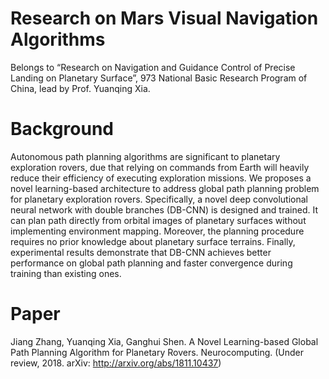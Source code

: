 # Research on Mars Visual Navigation Algorithms 
Belongs to “Research on Navigation and Guidance Control of Precise Landing on Planetary Surface”, 973 National Basic Research Program of China, lead by Prof. Yuanqing Xia.
# Background
Autonomous path planning algorithms are significant to planetary exploration rovers, due that relying on commands from Earth will heavily reduce their efficiency of executing exploration missions. We proposes a novel learning-based architecture to address global path planning problem for planetary exploration rovers. Specifically, a novel deep convolutional neural network with double branches (DB-CNN) is designed and trained. It can plan path directly from orbital images of planetary surfaces without implementing environment mapping. Moreover, the planning procedure requires no prior knowledge about planetary surface terrains. Finally, experimental results demonstrate that DB-CNN achieves better performance on global path planning and faster convergence during training than existing ones.
# Paper
Jiang Zhang, Yuanqing Xia, Ganghui Shen. A Novel Learning-based Global Path Planning Algorithm for Planetary Rovers. Neurocomputing. (Under review, 2018. arXiv: http://arxiv.org/abs/1811.10437)
